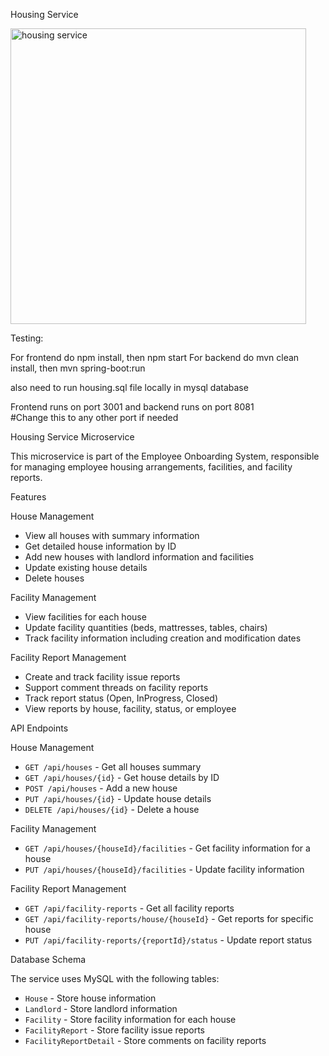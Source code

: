 Housing Service

<img width="473" alt="housing service" src="https://github.com/user-attachments/assets/102d6324-7544-4743-aae5-7c8ebbe7cdcf" />

Testing:

For frontend do npm install, then npm start
For backend do mvn clean install, then mvn spring-boot:run

also need to run housing.sql file locally in mysql database



Frontend runs on port 3001 and backend runs on port 8081  
#Change this to any other port if needed


Housing Service Microservice

This microservice is part of the Employee Onboarding System, responsible for managing employee housing arrangements, facilities, and facility reports.


Features

House Management
- View all houses with summary information
- Get detailed house information by ID
- Add new houses with landlord information and facilities
- Update existing house details
- Delete houses

Facility Management
- View facilities for each house
- Update facility quantities (beds, mattresses, tables, chairs)
- Track facility information including creation and modification dates

Facility Report Management
- Create and track facility issue reports
- Support comment threads on facility reports
- Track report status (Open, InProgress, Closed)
- View reports by house, facility, status, or employee

API Endpoints

House Management
- `GET /api/houses` - Get all houses summary
- `GET /api/houses/{id}` - Get house details by ID
- `POST /api/houses` - Add a new house
- `PUT /api/houses/{id}` - Update house details
- `DELETE /api/houses/{id}` - Delete a house

Facility Management
- `GET /api/houses/{houseId}/facilities` - Get facility information for a house
- `PUT /api/houses/{houseId}/facilities` - Update facility information

Facility Report Management
- `GET /api/facility-reports` - Get all facility reports
- `GET /api/facility-reports/house/{houseId}` - Get reports for specific house
- `PUT /api/facility-reports/{reportId}/status` - Update report status

Database Schema

The service uses MySQL with the following tables:
- `House` - Store house information
- `Landlord` - Store landlord information
- `Facility` - Store facility information for each house
- `FacilityReport` - Store facility issue reports
- `FacilityReportDetail` - Store comments on facility reports
